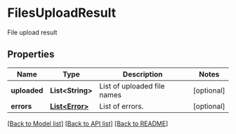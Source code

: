 ﻿
# FilesUploadResult
File upload result

## Properties
Name | Type | Description | Notes
------------ | ------------- | ------------- | -------------
**uploaded** | **List&lt;String&gt;** | List of uploaded file names | [optional]
**errors** | [**List&lt;Error&gt;**](Error.md) | List of errors. | [optional]


[[Back to Model list]](../README.md#documentation-for-models) [[Back to API list]](../README.md#documentation-for-api-endpoints) [[Back to README]](../README.md)



